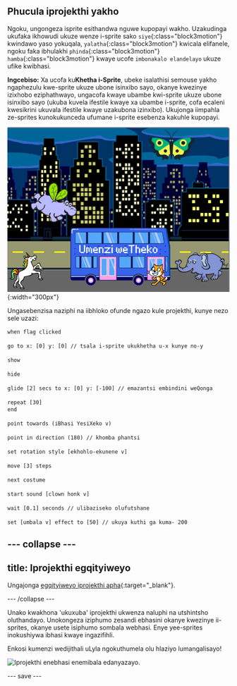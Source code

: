 ## Phucula iprojekthi yakho

Ngoku, ungongeza isprite esithandwa nguwe kupopayi wakho. Uzakudinga ukufaka ikhowudi ukuze wenze i-sprite sako `siye`{:class="block3motion"} kwindawo yaso yokuqala, `yalatha`{:class="block3motion"} kwicala elifanele, ngoku faka ibhulakhi `phinda`{:class="block3motion"} `hamba`{:class="block3motion"} kwaye ucofe `imbonakalo elandelayo` ukuze ufike kwibhasi.

**Ingcebiso:** Xa ucofa ku**Khetha i-Sprite**, ubeke isalathisi semouse yakho ngaphezulu kwe-sprite ukuze ubone isinxibo sayo, okanye kwezinye izixhobo eziphathwayo, ungacofa kwaye ubambe kwi-sprite ukuze ubone isinxibo sayo (ukuba kuvela ifestile kwaye xa ubambe i-sprite, cofa ecaleni kwesikrini ukuvala ifestile kwaye uzakubona izinxibo). Ukujonga iimpahla ze-sprites kunokukunceda ufumane i-sprite esebenza kakuhle kupopayi.

![Ezinye iisprites zisiya ngakwibhasi eno "Umenzi weTheko" umbhalo.](images/bus-upgrade.png){:width="300px"}

Ungasebenzisa naziphi na iibhloko ofunde ngazo kule projekthi, kunye nezo sele uzazi:

```blocks3
when flag clicked

go to x: [0] y: [0] // tsala i-sprite ukukhetha u-x kunye no-y

show

hide

glide [2] secs to x: [0] y: [-100] // emazantsi embindini weQonga

repeat [30]
end

point towards (iBhasi YesiXeko v)

point in direction (180) // khomba phantsi

set rotation style [ekhohlo-ekunene v]

move [3] steps

next costume

start sound [clown honk v]

wait [0.1] seconds // ulibaziseko olufutshane

set [umbala v] effect to [50] // ukuya kuthi ga kuma- 200
```

--- collapse ---
---
title: Iprojekthi egqityiweyo
---

Ungajonga [egqityiweyo iprojekthi apha](https://scratch.mit.edu/projects/1147284637/){:target="_blank"}.

--- /collapse ---

Unako kwakhona 'ukuxuba' iprojekthi ukwenza naluphi na utshintsho oluthandayo. Unokongeza iziphumo zesandi ebhasini okanye kwezinye ii-sprites, okanye usete isiphumo sombala webhasi. Enye yee-sprites inokushiywa ibhasi kwaye ingazifihli.

Enkosi kumenzi wedijithali uLyla ngokuthumela olu hlaziyo lumangalisayo!

![Iprojekthi enebhasi enemibala edanyazayo.](images/Lyla-bus.gif)

--- save ---
